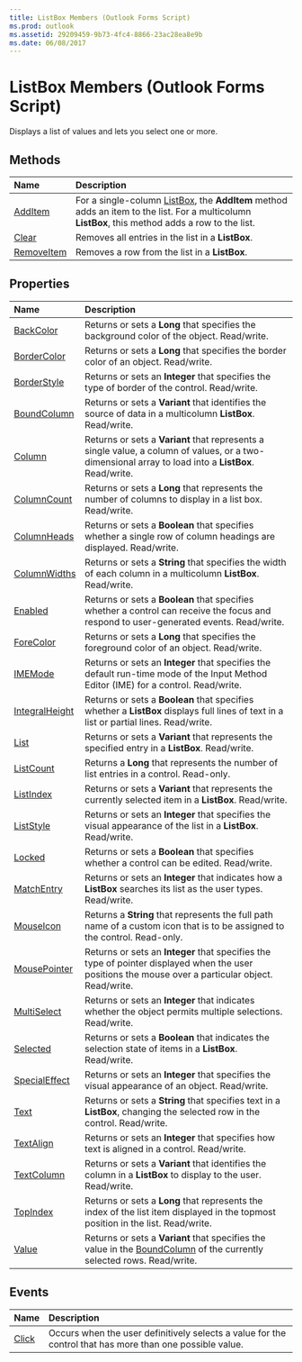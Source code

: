 ```yaml
---
title: ListBox Members (Outlook Forms Script)
ms.prod: outlook
ms.assetid: 29209459-9b73-4fc4-8866-23ac28ea8e9b
ms.date: 06/08/2017
---
```



# ListBox Members (Outlook Forms Script)

Displays a list of values and lets you select one or more.


## Methods



|**Name**|**Description**|
|:-----|:-----|
| [AddItem](listbox-additem-method-outlook-forms-script.md)|For a single-column  [ListBox](listbox-object-outlook-forms-script.md), the **AddItem** method adds an item to the list. For a multicolumn **ListBox**, this method adds a row to the list.|
| [Clear](listbox-clear-method-outlook-forms-script.md)|Removes all entries in the list in a **ListBox**.|
| [RemoveItem](listbox-removeitem-method-outlook-forms-script.md)|Removes a row from the list in a **ListBox**.|



## Properties



|**Name**|**Description**|
|:-----|:-----|
| [BackColor](listbox-backcolor-property-outlook-forms-script.md)|Returns or sets a **Long** that specifies the background color of the object. Read/write.|
| [BorderColor](listbox-bordercolor-property-outlook-forms-script.md)|Returns or sets a **Long** that specifies the border color of an object. Read/write.|
| [BorderStyle](listbox-borderstyle-property-outlook-forms-script.md)|Returns or sets an **Integer** that specifies the type of border of the control. Read/write.|
| [BoundColumn](listbox-boundcolumn-property-outlook-forms-script.md)|Returns or sets a **Variant** that identifies the source of data in a multicolumn **ListBox**. Read/write.|
| [Column](listbox-column-property-outlook-forms-script.md)|Returns or sets a **Variant** that represents a single value, a column of values, or a two-dimensional array to load into a **ListBox**. Read/write.|
| [ColumnCount](listbox-columncount-property-outlook-forms-script.md)|Returns or sets a **Long** that represents the number of columns to display in a list box. Read/write.|
| [ColumnHeads](listbox-columnheads-property-outlook-forms-script.md)|Returns or sets a **Boolean** that specifies whether a single row of column headings are displayed. Read/write.|
| [ColumnWidths](listbox-columnwidths-property-outlook-forms-script.md)|Returns or sets a **String** that specifies the width of each column in a multicolumn **ListBox**. Read/write.|
| [Enabled](listbox-enabled-property-outlook-forms-script.md)|Returns or sets a **Boolean** that specifies whether a control can receive the focus and respond to user-generated events. Read/write.|
| [ForeColor](listbox-forecolor-property-outlook-forms-script.md)|Returns or sets a **Long** that specifies the foreground color of an object. Read/write.|
| [IMEMode](listbox-imemode-property-outlook-forms-script.md)|Returns or sets an **Integer** that specifies the default run-time mode of the Input Method Editor (IME) for a control. Read/write.|
| [IntegralHeight](listbox-integralheight-property-outlook-forms-script.md)|Returns or sets a **Boolean** that specifies whether a **ListBox** displays full lines of text in a list or partial lines. Read/write.|
| [List](listbox-list-property-outlook-forms-script.md)|Returns or sets a **Variant** that represents the specified entry in a **ListBox**. Read/write.|
| [ListCount](listbox-listcount-property-outlook-forms-script.md)|Returns a **Long** that represents the number of list entries in a control. Read-only.|
| [ListIndex](listbox-listindex-property-outlook-forms-script.md)|Returns or sets a **Variant** that represents the currently selected item in a **ListBox**. Read/write.|
| [ListStyle](listbox-liststyle-property-outlook-forms-script.md)|Returns or sets an **Integer** that specifies the visual appearance of the list in a **ListBox**. Read/write.|
| [Locked](listbox-locked-property-outlook-forms-script.md)|Returns or sets a **Boolean** that specifies whether a control can be edited. Read/write.|
| [MatchEntry](listbox-matchentry-property-outlook-forms-script.md)|Returns or sets an **Integer** that indicates how a **ListBox** searches its list as the user types. Read/write.|
| [MouseIcon](listbox-mouseicon-property-outlook-forms-script.md)|Returns a **String** that represents the full path name of a custom icon that is to be assigned to the control. Read-only.|
| [MousePointer](listbox-mousepointer-property-outlook-forms-script.md)|Returns or sets an **Integer** that specifies the type of pointer displayed when the user positions the mouse over a particular object. Read/write.|
| [MultiSelect](listbox-multiselect-property-outlook-forms-script.md)|Returns or sets an **Integer** that indicates whether the object permits multiple selections. Read/write.|
| [Selected](listbox-selected-property-outlook-forms-script.md)|Returns or sets a **Boolean** that indicates the selection state of items in a **ListBox**. Read/write.|
| [SpecialEffect](listbox-specialeffect-property-outlook-forms-script.md)|Returns or sets an **Integer** that specifies the visual appearance of an object. Read/write.|
| [Text](listbox-text-property-outlook-forms-script.md)|Returns or sets a **String** that specifies text in a **ListBox**, changing the selected row in the control. Read/write.|
| [TextAlign](listbox-textalign-property-outlook-forms-script.md)|Returns or sets an **Integer** that specifies how text is aligned in a control. Read/write.|
| [TextColumn](listbox-textcolumn-property-outlook-forms-script.md)|Returns or sets a **Variant** that identifies the column in a **ListBox** to display to the user. Read/write.|
| [TopIndex](listbox-topindex-property-outlook-forms-script.md)|Returns or sets a **Long** that represents the index of the list item displayed in the topmost position in the list. Read/write.|
| [Value](listbox-value-property-outlook-forms-script.md)|Returns or sets a **Variant** that specifies the value in the [BoundColumn](listbox-boundcolumn-property-outlook-forms-script.md) of the currently selected rows. Read/write.|



## Events



|**Name**|**Description**|
|:-----|:-----|
| [Click](listbox-click-event-outlook-forms-script.md)|Occurs when the user definitively selects a value for the control that has more than one possible value.|



